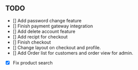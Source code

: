 ## TODO

- [] Add password change feature
- [] Finish payment gateway integration
- [] Add delete account feature
- [] Add recipt for checkout
- [] Finish checkout
- [] Change layout on checkout and profile.
- [] Add Order list for customers and order view for admin.
- [x] Fix product search  
